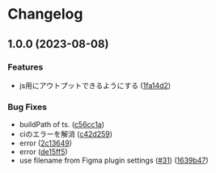 # Changelog

## 1.0.0 (2023-08-08)


### Features

* js用にアウトプットできるようにする ([1fa14d2](https://github.com/hayawata3626/design-token-transformer/commit/1fa14d250516cbbd75415f60ec626dc25fefaeb3))


### Bug Fixes

* buildPath of ts. ([c56cc1a](https://github.com/hayawata3626/design-token-transformer/commit/c56cc1ab453f4561695b8699ce5b341da5662485))
* ciのエラーを解消 ([c42d259](https://github.com/hayawata3626/design-token-transformer/commit/c42d2593d1129c37bdaaf2f973856c86b7d48db1))
* error ([2c13649](https://github.com/hayawata3626/design-token-transformer/commit/2c13649e571313be7b61b3e179b6aa6e969380cf))
* error ([de15ff5](https://github.com/hayawata3626/design-token-transformer/commit/de15ff566a83c00b8a452d2c18ad3396a1677c12))
* use filename from Figma plugin settings ([#31](https://github.com/hayawata3626/design-token-transformer/issues/31)) ([1639b47](https://github.com/hayawata3626/design-token-transformer/commit/1639b4745b731dd881db05cd6f744af96d816514))
